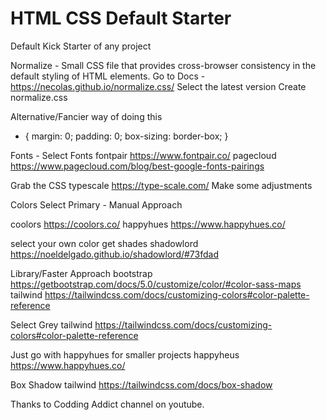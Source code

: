 # HTML CSS Default Starter
 Default Kick Starter of any project

Normalize - Small CSS file that provides cross-browser consistency in the default styling of HTML elements.
Go to Docs - https://necolas.github.io/normalize.css/
Select the latest version
Create normalize.css

Alternative/Fancier way of doing this

* {
  margin: 0;
  padding: 0;
  box-sizing: border-box;
}

Fonts - Select Fonts
fontpair https://www.fontpair.co/
pagecloud https://www.pagecloud.com/blog/best-google-fonts-pairings

Grab the CSS
typescale https://type-scale.com/
Make some adjustments

Colors
Select Primary - Manual Approach

coolors https://coolors.co/
happyhues https://www.happyhues.co/

select your own color
get shades shadowlord https://noeldelgado.github.io/shadowlord/#73fdad

Library/Faster Approach
bootstrap https://getbootstrap.com/docs/5.0/customize/color/#color-sass-maps
tailwind https://tailwindcss.com/docs/customizing-colors#color-palette-reference

Select Grey
tailwind https://tailwindcss.com/docs/customizing-colors#color-palette-reference

Just go with happyhues for smaller projects
happyheus https://www.happyhues.co/

Box Shadow
tailwind https://tailwindcss.com/docs/box-shadow

Thanks to Codding Addict channel on youtube.  